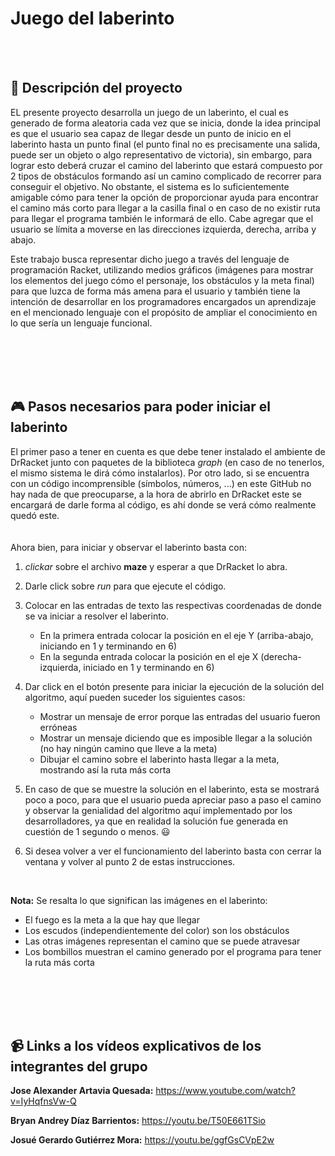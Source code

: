 # Juego del laberinto

<br><br>

## :notebook: Descripción del proyecto
EL presente proyecto desarrolla un juego de un laberinto, el cual es generado de forma aleatoria cada vez que se inicia, donde la idea principal es que el usuario sea capaz de llegar desde un punto de inicio en el laberinto hasta un punto final (el punto final no es precisamente una salida, puede ser un objeto o algo representativo de victoria), sin embargo, para lograr esto deberá cruzar el camino del laberinto que estará compuesto por 2 tipos de obstáculos formando así un camino complicado de recorrer para conseguir el objetivo. No obstante, el sistema es lo suficientemente amigable cómo para tener la opción de proporcionar ayuda para encontrar el camino más corto para llegar a la casilla final o en caso de no existir ruta para llegar el programa también le informará de ello. Cabe agregar que el usuario se límita a moverse en las direcciones izquierda, derecha, arriba y abajo.

Este trabajo busca representar dicho juego a través del lenguaje de programación Racket, utilizando medios gráficos (imágenes para mostrar los elementos del juego cómo el personaje, los obstáculos y la meta final) para que luzca de forma más amena para el usuario y también tiene la intención de desarrollar en los programadores encargados un aprendizaje en el mencionado lenguaje con el propósito de ampliar el conocimiento en lo que sería un lenguaje funcional.

<br><br><br><br>


## :video_game: Pasos necesarios para poder iniciar el laberinto

El primer paso a tener en cuenta es que debe tener instalado el ambiente de DrRacket junto con paquetes de la biblioteca _graph_ (en caso de no tenerlos, el mismo sistema le dirá cómo instalarlos). Por otro lado, si se encuentra con un código incomprensible (símbolos, números, ...) en este GitHub no hay nada de que preocuparse, a la hora de abrirlo en DrRacket este se encargará de darle forma al código, es ahí donde se verá cómo realmente quedó este.  
<br><br>
Ahora bien, para iniciar y observar el laberinto basta con: 

1. _clickar_ sobre el archivo __maze__ y esperar a que DrRacket lo abra.
2. Darle click sobre _run_ para que ejecute el código.
3. Colocar en las entradas de texto las respectivas coordenadas de donde se va iniciar a resolver el laberinto.
      - En la primera entrada colocar la posición en el eje Y (arriba-abajo, iniciando en 1 y terminando en 6)
      - En la segunda entrada colocar la posición en el eje X (derecha-izquierda, iniciado en 1 y terminando en 6)

4. Dar click en el botón presente para iniciar la ejecución de la solución del algoritmo, aquí pueden suceder los siguientes casos:
      - Mostrar un mensaje de error porque las entradas del usuario fueron erróneas
      - Mostrar un mensaje diciendo que es imposible llegar a la solución (no hay ningún camino que lleve a la meta)
      - Dibujar el camino sobre el laberinto hasta llegar a la meta, mostrando así la ruta más corta

5. En caso de que se muestre la solución en el laberinto, esta se mostrará poco a poco, para que el usuario pueda apreciar paso a paso el camino y observar la genialidad del algoritmo aquí implementado por los desarrolladores, ya que en realidad la solución fue generada en cuestión de 1 segundo o menos. :smiley:

6. Si desea volver a ver el funcionamiento del laberinto basta con cerrar la ventana y volver al punto 2 de estas instrucciones.

<br> 

__Nota:__ Se resalta lo que significan las imágenes en el laberinto:

- El fuego es la meta a la que hay que llegar
- Los escudos (independientemente del color) son los obstáculos
- Las otras imágenes representan el camino que se puede atravesar
- Los bombillos muestran el camino generado por el programa para tener la ruta más corta


<br><br><br><br>

## :video_camera: Links a los vídeos explicativos de los integrantes del grupo
**Jose Alexander Artavia Quesada:** https://www.youtube.com/watch?v=IyHqfnsVw-Q
<br>

**Bryan Andrey Díaz Barrientos:** https://youtu.be/T50E661TSio
<br> 

**Josué Gerardo Gutiérrez Mora:** https://youtu.be/ggfGsCVpE2w
